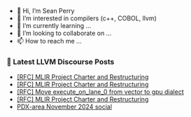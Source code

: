- 👋 Hi, I’m Sean Perry
- 👀 I’m interested in compilers (c++, COBOL, llvm)
- 🌱 I’m currently learning ...
- 💞️ I’m looking to collaborate on ...
- 📫 How to reach me ...

<!---
s66perry/s66perry is a ✨ special ✨ repository because its `README.md` (this file) appears on your GitHub profile.
You can click the Preview link to take a look at your changes.
--->
### 📕 Latest LLVM Discourse Posts

<!-- DISCOURSE-LLVM:START -->
- [[RFC] MLIR Project Charter and Restructuring](https://discourse.llvm.org/t/rfc-mlir-project-charter-and-restructuring/82896?page=4#post_73)
- [[RFC] MLIR Project Charter and Restructuring](https://discourse.llvm.org/t/rfc-mlir-project-charter-and-restructuring/82896?page=4#post_72)
- [[RFC] Move execute_on_lane_0 from vector to gpu dialect](https://discourse.llvm.org/t/rfc-move-execute-on-lane-0-from-vector-to-gpu-dialect/82989#post_4)
- [[RFC] MLIR Project Charter and Restructuring](https://discourse.llvm.org/t/rfc-mlir-project-charter-and-restructuring/82896?page=4#post_71)
- [PDX-area November 2024 social](https://discourse.llvm.org/t/pdx-area-november-2024-social/82827#post_3)
<!-- DISCOURSE-LLVM:END -->
